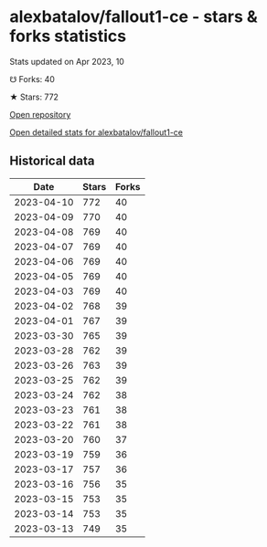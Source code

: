 # alexbatalov/fallout1-ce - stars & forks statistics

Stats updated on Apr 2023, 10

☋ Forks: 40

★ Stars: 772

[Open repository](https://github.com/alexbatalov/fallout1-ce)

[Open detailed stats for alexbatalov/fallout1-ce](https://reviewgithub.com/rep/alexbatalov/fallout1-ce)

## Historical data
| Date | Stars | Forks |
|------|-------|-------|
| 2023-04-10 | 772 | 40 | 
| 2023-04-09 | 770 | 40 | 
| 2023-04-08 | 769 | 40 | 
| 2023-04-07 | 769 | 40 | 
| 2023-04-06 | 769 | 40 | 
| 2023-04-05 | 769 | 40 | 
| 2023-04-03 | 769 | 40 | 
| 2023-04-02 | 768 | 39 | 
| 2023-04-01 | 767 | 39 | 
| 2023-03-30 | 765 | 39 | 
| 2023-03-28 | 762 | 39 | 
| 2023-03-26 | 763 | 39 | 
| 2023-03-25 | 762 | 39 | 
| 2023-03-24 | 762 | 38 | 
| 2023-03-23 | 761 | 38 | 
| 2023-03-22 | 761 | 38 | 
| 2023-03-20 | 760 | 37 | 
| 2023-03-19 | 759 | 36 | 
| 2023-03-17 | 757 | 36 | 
| 2023-03-16 | 756 | 35 | 
| 2023-03-15 | 753 | 35 | 
| 2023-03-14 | 753 | 35 | 
| 2023-03-13 | 749 | 35 | 

